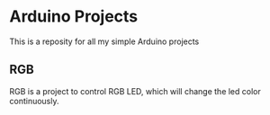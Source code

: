 # Arduino Projects

This is a reposity for all my simple Arduino projects

## RGB

RGB is a project to control RGB LED, which will change the led color continuously.

